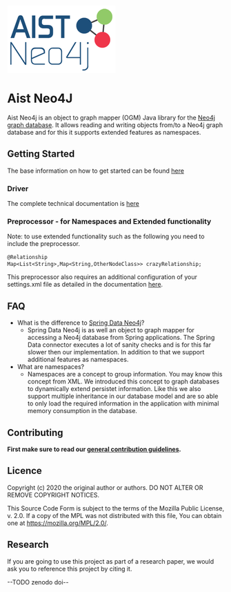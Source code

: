 ![logo](./documentation/logo.png)

# Aist Neo4J

Aist Neo4j is an object to graph mapper (OGM) Java library for the [Neo4j graph database](https://neo4j.com/).
It  allows reading and writing objects from/to a Neo4j graph database and for this it supports extended features as namespaces.

## Getting Started

The base information on how to get started can be found [here](./documentation/Driver/UsageInformation.md)

### Driver

The complete technical documentation is [here](./documentation/Readme.md)

### Preprocessor - for Namespaces and Extended functionality

Note: to use extended functionality such as the following you need to include the preprocessor.
```
@Relationship
Map<List<String>,Map<String,OtherNodeClass>> crazyRelationship;
```

This preprocessor also requires an additional configuration of your settings.xml file as detailed in the documentation [here](./neo4j-service-preprocessor/README.md).

## FAQ

- What is the difference to [Spring Data Neo4j](https://spring.io/projects/spring-data-neo4j)?
  - Spring Data Neo4j is as well an object to graph mapper for accessing a Neo4j database from Spring applications. The Spring Data connector executes a lot of sanity checks and is for this far slower then our implementation. In addition to that we support additional features as namespaces.
- What are namespaces?
  - Namespaces are a concept to group information. You may know this concept from XML. We introduced this concept to graph databases to dynamically extend persistet information. Like this we also support multiple inheritance in our database model and are so able to only load the required information in the application with minimal memory consumption in the database.

## Contributing

**First make sure to read our [general contribution guidelines](https://fhooeaist.github.io/CONTRIBUTING.html).**
   
## Licence

Copyright (c) 2020 the original author or authors.
DO NOT ALTER OR REMOVE COPYRIGHT NOTICES.

This Source Code Form is subject to the terms of the Mozilla Public
License, v. 2.0. If a copy of the MPL was not distributed with this
file, You can obtain one at https://mozilla.org/MPL/2.0/.

## Research

If you are going to use this project as part of a research paper, we would ask you to reference this project by citing
it. 

--TODO zenodo doi--